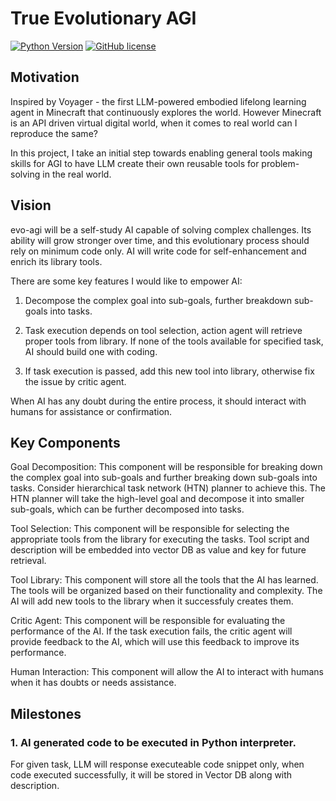 # True Evolutionary AGI 
[![Python Version](https://img.shields.io/badge/Python-3.9-blue.svg)](https://github.com/MineDojo/Voyager)
[![GitHub license](https://img.shields.io/github/license/MineDojo/Voyager)](https://github.com/MineDojo/Voyager/blob/main/LICENSE)
## Motivation
Inspired by Voyager - the first LLM-powered embodied lifelong learning agent in Minecraft that continuously explores the world.
However Minecraft is an API driven virtual digital world, when it comes to real world can I reproduce the same?

In this project, I take an initial step towards enabling general tools making skills for AGI to have LLM create their own reusable tools for problem-solving in the real world.

## Vision
evo-agi will be a self-study AI capable of solving complex challenges. Its ability will grow stronger over time, and this evolutionary process should rely on minimum code only. AI will write code for self-enhancement and enrich its library tools.

There are some key features I would like to empower AI:

1. Decompose the complex goal into sub-goals, further breakdown sub-goals into tasks.

2. Task execution depends on tool selection, action agent will retrieve proper tools from library. If none of the tools available for specified task, AI should build one with coding.

3. If task execution is passed, add this new tool into library, otherwise fix the issue by critic agent.

When AI has any doubt during the entire process, it should interact with humans for assistance or confirmation.

## Key Components
Goal Decomposition: This component will be responsible for breaking down the complex goal into sub-goals and further breaking down sub-goals into tasks. Consider hierarchical task network (HTN) planner to achieve this. The HTN planner will take the high-level goal and decompose it into smaller sub-goals, which can be further decomposed into tasks.

Tool Selection: This component will be responsible for selecting the appropriate tools from the library for executing the tasks. Tool script and description will be embedded into vector DB as value and key for future retrieval.

Tool Library: This component will store all the tools that the AI has learned. The tools will be organized based on their functionality and complexity. The AI will add new tools to the library when it successfuly creates them.

Critic Agent: This component will be responsible for evaluating the performance of the AI. If the task execution fails, the critic agent will provide feedback to the AI, which will use this feedback to improve its performance. 

Human Interaction: This component will allow the AI to interact with humans when it has doubts or needs assistance. 

## Milestones
### 1. AI generated code to be executed in Python interpreter.
For given task, LLM will response executeable code snippet only, when code executed successfully, it will be stored in Vector DB along with description.
